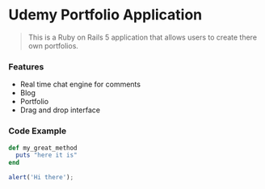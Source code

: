 # Udemy Portfolio Application 

> This is a Ruby on Rails 5 application that allows users to create there own portfolios.

### Features

- Real time chat engine for comments
- Blog 
- Portfolio
- Drag and drop interface

### Code Example

```ruby
def my_great_method
  puts "here it is"
end
```

```javascript
alert('Hi there');
```


